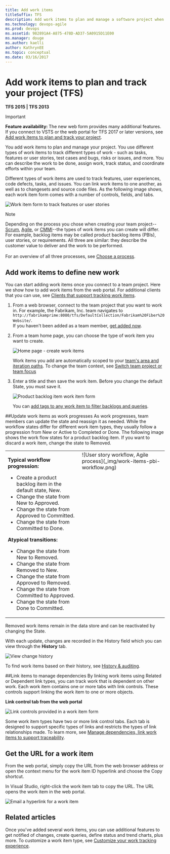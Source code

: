 ```yaml
---
title: Add work items
titleSuffix: TFS 
description: Add work items to plan and manage a software project when connected to a team project in Team Foundation Server  
ms.technology: devops-agile
ms.prod: devops
ms.assetid: 982891A4-A875-478D-AD37-5A0915D11E00  
ms.manager: douge
ms.author: kaelli
author: KathrynEE
ms.topic: conceptual
ms.date: 03/16/2017
---
```


# Add work items to plan and track your project (TFS)

**TFS 2015 | TFS 2013**  

> [!IMPORTANT]   
><b>Feature availability: </b>The new web form provides many additional features. If you connect to VSTS or the web portal for TFS 2017 or later versions, see [Add work items to plan and track your project](add-work-items.md). 

You add work items to plan and manage your project. You use different types of  work items to track different types of work - such as tasks, features or user stories, test cases and bugs, risks or issues, and more. You can describe the work to be done, assign work, track status, and coordinate efforts within your team.  

Different types of work items are used to track features, user experiences, code defects, tasks, and issues. You can link work items to one another, as well as to changesets and source code files. As the following image shows, each work item form comes with a number of controls, fields, and tabs.

![Work item form to track features or user stories](_img/work-item-form-to-track-user-stories.png)

> [!NOTE]  
>Depending on the process you chose when creating your team project--[Scrum](../work-items/guidance/scrum-process.md), 
[Agile](../work-items/guidance/agile-process.md), or [CMMI](../work-items/guidance/cmmi-process.md)--the types of work items you can create will differ. For example, backlog items may be called product backlog items (PBIs), user stories, or requirements. All three are similar: they describe the customer value to deliver and the work to be performed.<br/>  
For an overview of all three processes, see [Choose a process](../work-items/guidance/choose-process.md). 
 


## Add work items to define new work
You can start adding work items once you connect to a team project. Here we show how to add work items from the web portal. For additional clients that you can use, see [Clients that support tracking work items](../work-items/about-work-items.md#clients).

1. From a web browser, connect to the team project that you want to work in. For example, the Fabrikam, Inc. team navigates to ```http://fabrikamprime:8080/tfs/DefaultCollection/Fabrikam%20Fiber%20Website/```.  
	If you haven't been added as a team member, [get added now](../scale/multiple-teams.md#add-team-members).

2. From a team home page, you can choose the type of work item you want to create.  

	![Home page -  create work items](_img/work-items-tfs-team-home-page.png)  

	Work items you add are automatically scoped to your [team's area and iteration paths](../scale/multiple-teams.md). To change the team context, see [Switch team project or team focus](../../organizations/settings/switch-team-context.md?toc=/vsts/work/scale/toc.json&bc=/vsts/work/scale/breadcrumb/toc.json)

3. Enter a title and then save the work item. Before you change the default State, you must save it.  

	![Product backlog item work item form](_img/work-items-pbi-form.png)  

	You can [add tags to any work item to filter backlogs and queries](../track/add-tags-to-work-items.md).

##Update work items as work progresses
As work progresses, team members can update the state and reassign it as needed. While the workflow states differ for different work item types, they usually follow a progression from New or Active to Completed or Done. The following image shows the work flow states for a product backlog item. If you want to discard a work item, change the state to Removed.  

<table>
<tbody valign="top">
<tr>
<td>
<p><b>Typical workflow progression:</b> </p> 
<ul>
<li>Create a product backlog item in the default state, New.</li>
<li>Change the state from New to Approved.</li>
<li>Change the state from Approved to Committed.</li>
<li>Change the state from Committed to Done.</li>
</ul>
<p><b>Atypical transitions:</b> </p> 
<ul>
<li>Change the state from New to Removed.</li>
<li>Change the state from Removed to New.</li>
<li>Change the state from Approved to Removed.</li>
<li>Change the state from Committed to Approved.</li>
<li>Change the state from Done to Committed.</li>
</ul>
</td>
<td>
![User story workflow, Agile process](_img/work-items-pbi-workflow.png)  
</td>
</tr>
</tbody>
</table>


Removed work items remain in the data store and can be reactivated by changing the State.  

With each update, changes are recorded in the History field which you can view through the **History** tab.  

![View change history](_img/work-items-view-change-history.png)  

To find work items based on their history, see [History & auditing](../track/history-and-auditing.md).  


<a id="link-wi">  </a>
##Link items to manage dependencies 
By linking work items using Related or Dependent link types, you can track work that is dependent on other work. Each work item contains one or more tabs with link controls. These controls support linking the work item to one or more objects.

**Link control tab from the web portal**  

![Link controls provided in a work item form](_img/work-items-link-controls.png)  

Some work item types have two or more link control tabs. Each tab is designed to support specific types of links and restricts the types of link relationships made. To learn more, see [Manage dependencies, link work items to support traceability](../track/link-work-items-support-traceability.md).  
  

## Get the URL for a work item
From the web portal, simply copy the URL from the web browser address or open the context menu for the work item ID hyperlink and choose the Copy shortcut.  

In Visual Studio, right-click the work item tab to copy the URL. The URL opens the work item in the web portal.  

![Email a hyperlink for a work item](_img/add-work-items-copy-url-for-a-work-item.png)

## Related articles

Once you've added several work items, you can use additional features to get notified of changes, create queries, define status and trend charts, plus more. To customize a work item type, see [Customize your work tracking experience](../customize/customize-work.md). 

